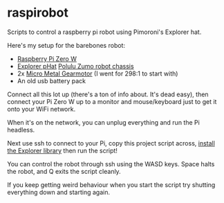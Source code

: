 # raspirobot
Scripts to control a raspberry pi robot using Pimoroni's Explorer hat.

Here's my setup for the barebones robot:

* [Raspberry Pi Zero W](https://shop.pimoroni.com/products/raspberry-pi-zero-w)
* [Explorer pHat](https://shop.pimoroni.com/products/explorer-phat)
[Polulu Zumo robot chassis](https://shop.pimoroni.com/products/zumo-chassis-kit-no-motors)
* 2x [Micro Metal Gearmotor](https://shop.pimoroni.com/products/micro-metal-gearmotor-extended-back-shaft) (I went for 298:1 to start with)
* An old usb battery pack

Connect all this lot up (there's a ton of info about. It's dead easy), then connect your Pi Zero W up to a monitor and mouse/keyboard just to get it onto your WiFi network.

When it's on the network, you can unplug everything and run the Pi headless.

Next use ssh to connect to your Pi, copy this project script across, [install the Explorer library](https://github.com/pimoroni/explorer-hat) then run the script!

You can control the robot through ssh using the WASD keys. Space halts the robot, and Q exits the script cleanly.

If you keep getting weird behaviour when you start the script try shutting everything down and starting again.
